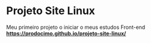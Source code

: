 # Projeto Site Linux
Meu primeiro projeto o iniciar o meus estudos Front-end
**https://prodocimo.github.io/projeto-site-linux/**
